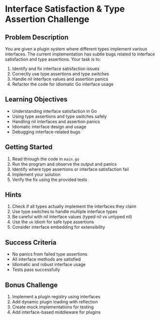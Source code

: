 # Interface Satisfaction & Type Assertion Challenge

## Problem Description

You are given a plugin system where different types implement various interfaces. The current implementation has subtle bugs related to interface satisfaction and type assertions. Your task is to:

1. Identify and fix interface satisfaction issues
2. Correctly use type assertions and type switches
3. Handle nil interface values and assertion panics
4. Refactor the code for idiomatic Go interface usage

## Learning Objectives

- Understanding interface satisfaction in Go
- Using type assertions and type switches safely
- Handling nil interfaces and assertion panics
- Idiomatic interface design and usage
- Debugging interface-related bugs

## Getting Started

1. Read through the code in `main.go`
2. Run the program and observe the output and panics
3. Identify where type assertions or interface satisfaction fail
4. Implement your solution
5. Verify the fix using the provided tests

## Hints

1. Check if all types actually implement the interfaces they claim
2. Use type switches to handle multiple interface types
3. Be careful with nil interface values (typed nil vs untyped nil)
4. Use the `ok` idiom for safe type assertions
5. Consider interface embedding for extensibility

## Success Criteria

- No panics from failed type assertions
- All interface methods are satisfied
- Idiomatic and robust interface usage
- Tests pass successfully

## Bonus Challenge

1. Implement a plugin registry using interfaces
2. Add dynamic plugin loading with reflection
3. Create mock implementations for testing
4. Add interface-based middleware for plugins
